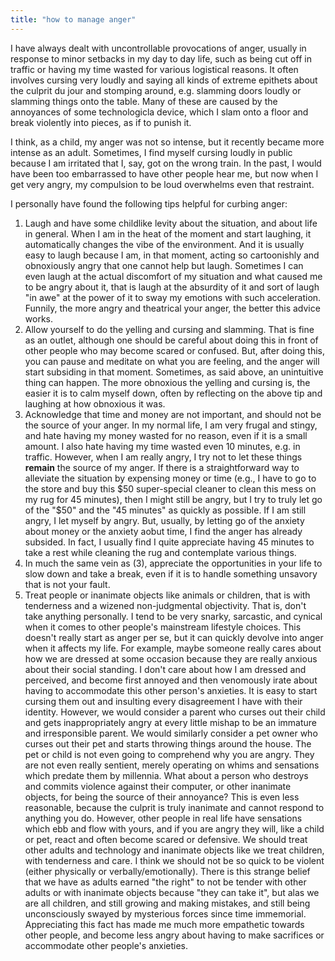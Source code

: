 ```yaml
---
title: "how to manage anger"
---
```


I have always dealt with uncontrollable provocations of anger, usually in response to minor setbacks in my day to day life, such as being cut off in traffic or having my time wasted for various logistical reasons. It often involves cursing very loudly and saying all kinds of extreme epithets about the culprit du jour and stomping around, e.g. slamming doors loudly or slamming things onto the table. Many of these are caused by the annoyances of some technologicla device, which I slam onto a floor and break violently into pieces, as if to punish it.

I think, as a child, my anger was not so intense, but it recently became more intense as an adult. Sometimes, I find myself cursing loudly in public because I am irritated that I, say, got on the wrong train. In the past, I would have been too embarrassed to have other people hear me, but now when I get very angry, my compulsion to be loud overwhelms even that restraint.

I personally have found the following tips helpful for curbing anger:

1. Laugh and have some childlike levity about the situation, and about life in general. When I am in the heat of the moment and start laughing, it automatically changes the vibe of the environment. And it is usually easy to laugh because I am, in that moment, acting so cartoonishly and obnoxiously angry that one cannot help but laugh. Sometimes I can even laugh at the actual discomfort of my situation and what caused me to be angry about it, that is laugh at the absurdity of it and sort of laugh "in awe" at the power of it to sway my emotions with such acceleration. Funnily, the more angry and theatrical your anger, the better this advice works.
2. Allow yourself to do the yelling and cursing and slamming. That is fine as an outlet, although one should be careful about doing this in front of other people who may become scared or confused. But, after doing this, you can pause and meditate on what you are feeling, and the anger will start subsiding in that moment. Sometimes, as said above, an unintuitive thing can happen. The more obnoxious the yelling and cursing is, the easier it is to calm myself down, often by reflecting on the above tip and laughing at how obnoxious it was.
3. Acknowledge that time and money are not important, and should not be the source of your anger. In my normal life, I am very frugal and stingy, and hate having my money wasted for no reason, even if it is a small amount. I also hate having my time wasted even 10 minutes, e.g. in traffic. However, when I am really angry, I try not to let these things **remain** the source of my anger. If there is a straightforward way to alleviate the situation by expensing money or time (e.g., I have to go to the store and buy this \$50 super-special cleaner to clean this mess on my rug for 45 minutes), then I might still be angry, but I try to truly let go of the "\$50" and the "45 minutes" as quickly as possible. If I am still angry, I let myself by angry. But, usually, by letting go of the anxiety about money or the anxiety aobut time, I find the anger has already subsided. In fact, I usually find I quite appreciate having 45 minutes to take a rest while cleaning the rug and contemplate various things.
4. In much the same vein as (3), appreciate the opportunities in your life to slow down and take a break, even if it is to handle something unsavory that is not your fault.
5. Treat people or inanimate objects like animals or children, that is with tenderness and a wizened non-judgmental objectivity. That is, don't take anything personally. I tend to be very snarky, sarcastic, and cynical when it comes to other people's mainstream lifestyle choices. This doesn't really start as anger per se, but it can quickly devolve into anger when it affects my life. For example, maybe someone really cares about how we are dressed at some occasion because they are really anxious about their social standing. I don't care about how I am dressed and perceived, and become first annoyed and then venomously irate about having to accommodate this other person's anxieties. It is easy to start cursing them out and insulting every disagreement I have with their identity. However, we would consider a parent who curses out their child and gets inappropriately angry at every little mishap to be an immature and irresponsible parent. We would similarly consider a pet owner who curses out their pet and starts throwing things around the house. The pet or child is not even going to comprehend why you are angry. They are not even really sentient, merely operating on whims and sensations which predate them by millennia. What about a person who destroys and commits violence against their computer, or other inanimate objects, for being the source of their annoyance? This is even less reasonable, because the culprit is truly inanimate and cannot respond to anything you do. However, other people in real life have sensations which ebb and flow with yours, and if you are angry they will, like a child or pet, react and often become scared or defensive. We should treat other adults and technology and inanimate objects like we treat children, with tenderness and care. I think we should not be so quick to be violent (either physically or verbally/emotionally). There is this strange belief that we have as adults earned "the right" to not be tender with other adults or with inanimate objects because "they can take it", but alas we are all children, and still growing and making mistakes, and still being unconsciously swayed by mysterious forces since time immemorial. Appreciating this fact has made me much more empathetic towards other people, and become less angry about having to make sacrifices or accommodate other people's anxieties.
